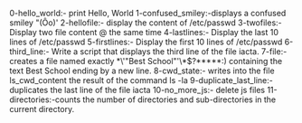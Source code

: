 0-hello_world:- print Hello, World
1-confused_smiley:-displays a confused smiley "(Ôo)'
2-hellofile:- display the content of /etc/passwd
3-twofiles:- Display two file content @ the same time
4-lastlines:- Display the last 10 lines of /etc/passwd
5-firstlines:- Display the first 10 lines of /etc/passwd
6-third_line:- Write a script that displays the third line of the file iacta.
7-file:-creates a file named exactly \*\\'"Best School"\'\\*$\?\*\*\*\*\*:) containing the text Best School ending by a new line.
8-cwd_state:-  writes into the file ls_cwd_content the result of the command ls -la
9-duplicate_last_line:- duplicates the last line of the file iacta
10-no_more_js:- delete js files
11-directories:-counts the number of directories and sub-directories in the current directory.
